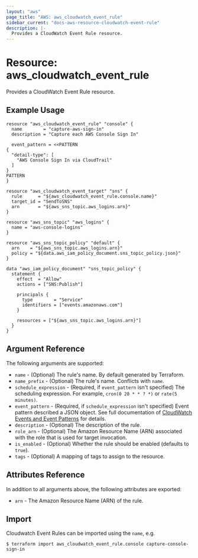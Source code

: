 ```yaml
---
layout: "aws"
page_title: "AWS: aws_cloudwatch_event_rule"
sidebar_current: "docs-aws-resource-cloudwatch-event-rule"
description: |-
  Provides a CloudWatch Event Rule resource.
---
```


# Resource: aws_cloudwatch_event_rule

Provides a CloudWatch Event Rule resource.

## Example Usage

```hcl
resource "aws_cloudwatch_event_rule" "console" {
  name        = "capture-aws-sign-in"
  description = "Capture each AWS Console Sign In"

  event_pattern = <<PATTERN
{
  "detail-type": [
    "AWS Console Sign In via CloudTrail"
  ]
}
PATTERN
}

resource "aws_cloudwatch_event_target" "sns" {
  rule      = "${aws_cloudwatch_event_rule.console.name}"
  target_id = "SendToSNS"
  arn       = "${aws_sns_topic.aws_logins.arn}"
}

resource "aws_sns_topic" "aws_logins" {
  name = "aws-console-logins"
}

resource "aws_sns_topic_policy" "default" {
  arn    = "${aws_sns_topic.aws_logins.arn}"
  policy = "${data.aws_iam_policy_document.sns_topic_policy.json}"
}

data "aws_iam_policy_document" "sns_topic_policy" {
  statement {
    effect  = "Allow"
    actions = ["SNS:Publish"]

    principals {
      type        = "Service"
      identifiers = ["events.amazonaws.com"]
    }

    resources = ["${aws_sns_topic.aws_logins.arn}"]
  }
}
```

## Argument Reference

The following arguments are supported:

* `name` - (Optional) The rule's name. By default generated by Terraform.
* `name_prefix` - (Optional) The rule's name. Conflicts with `name`.
* `schedule_expression` - (Required, if `event_pattern` isn't specified) The scheduling expression.
	For example, `cron(0 20 * * ? *)` or `rate(5 minutes)`.
* `event_pattern` - (Required, if `schedule_expression` isn't specified) Event pattern
	described a JSON object.
	See full documentation of [CloudWatch Events and Event Patterns](http://docs.aws.amazon.com/AmazonCloudWatch/latest/DeveloperGuide/CloudWatchEventsandEventPatterns.html) for details.
* `description` - (Optional) The description of the rule.
* `role_arn` - (Optional) The Amazon Resource Name (ARN) associated with the role that is used for target invocation.
* `is_enabled` - (Optional) Whether the rule should be enabled (defaults to `true`).
* `tags` - (Optional) A mapping of tags to assign to the resource.

## Attributes Reference

In addition to all arguments above, the following attributes are exported:

* `arn` - The Amazon Resource Name (ARN) of the rule.


## Import

Cloudwatch Event Rules can be imported using the `name`, e.g.

```
$ terraform import aws_cloudwatch_event_rule.console capture-console-sign-in
```
